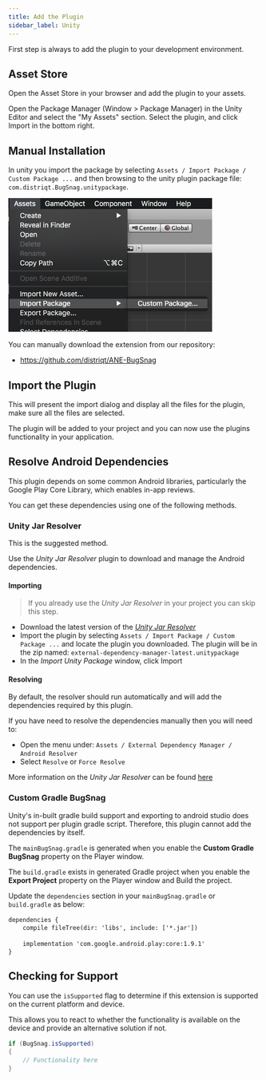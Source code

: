 ```yaml
---
title: Add the Plugin
sidebar_label: Unity
---
```


First step is always to add the plugin to your development environment. 


## Asset Store

Open the Asset Store in your browser and add the plugin to your assets.

Open the Package Manager (Window > Package Manager) in the Unity Editor and select the "My Assets" section. Select the plugin, and click Import in the bottom right.


## Manual Installation

In unity you import the package by selecting `Assets / Import Package / Custom Package ...` and then browsing to the unity plugin package file: `com.distriqt.BugSnag.unitypackage`.

![](images/unity-import-package.png)

You can manually download the extension from our repository:

- https://github.com/distriqt/ANE-BugSnag



## Import the Plugin


This will present the import dialog and display all the files for the plugin, make sure all the files are selected.

The plugin will be added to your project and you can now use the plugins functionality in your application.




## Resolve Android Dependencies

This plugin depends on some common Android libraries, particularly the Google Play Core Library, which enables in-app reviews.

You can get these dependencies using one of the following methods.


### Unity Jar Resolver

This is the suggested method.

Use the *Unity Jar Resolver* plugin to download and manage the Android dependencies. 



#### Importing

> If you already use the *Unity Jar Resolver* in your project you can skip this step.

- Download the latest version of the [*Unity Jar Resolver*](https://github.com/googlesamples/unity-jar-resolver/releases)
- Import the plugin by selecting `Assets / Import Package / Custom Package ...` and locate the plugin you downloaded. The plugin will be in the zip named: `external-dependency-manager-latest.unitypackage` 
- In the *Import Unity Package* window, click Import


#### Resolving

By default, the resolver should run automatically and will add the dependencies required by this plugin. 

If you have need to resolve the dependencies manually then you will need to:

- Open the menu under: `Assets / External Dependency Manager / Android Resolver`
- Select `Resolve` or `Force Resolve`


More information on the *Unity Jar Resolver* can be found [here](https://github.com/googlesamples/unity-jar-resolver)



### Custom Gradle BugSnag

Unity's in-built gradle build support and exporting to android studio does not support per plugin gradle script. Therefore, this plugin cannot add the dependencies by itself.

The `mainBugSnag.gradle` is generated when you enable the **Custom Gradle BugSnag** property on the Player window.

The `build.gradle` exists in generated Gradle project when you enable the **Export Project** property on the Player window and Build the project.

Update the `dependencies` section in your `mainBugSnag.gradle` or `build.gradle` as below:

```
dependencies {
    compile fileTree(dir: 'libs', include: ['*.jar'])
    
	implementation 'com.google.android.play:core:1.9.1'
}
```


## Checking for Support

You can use the `isSupported` flag to determine if this extension is supported on the current platform and device.

This allows you to react to whether the functionality is available on the device and provide an alternative solution if not.


```csharp
if (BugSnag.isSupported)
{
	// Functionality here
}
```
